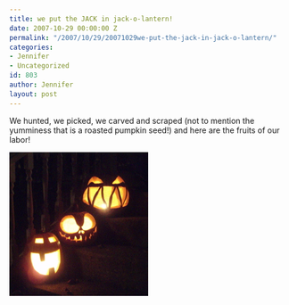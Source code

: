 ```yaml
---
title: we put the JACK in jack-o-lantern!
date: 2007-10-29 00:00:00 Z
permalink: "/2007/10/29/20071029we-put-the-jack-in-jack-o-lantern/"
categories:
- Jennifer
- Uncategorized
id: 803
author: Jennifer
layout: post
---
```


We hunted, we picked, we carved and scraped (not to mention the yumminess that is a roasted pumpkin seed!) and here are the fruits of our labor!

<img id="image203" alt="pa290064.jpg" src="/assets/images/we-put-the-JACK-in-jack-o-lantern/1193688028000-missing.jpg" />
